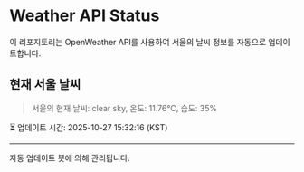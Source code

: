 
# Weather API Status

이 리포지토리는 OpenWeather API를 사용하여 서울의 날씨 정보를 자동으로 업데이트합니다.

## 현재 서울 날씨
> 서울의 현재 날씨: clear sky, 온도: 11.76°C, 습도: 35%

⏳ 업데이트 시간: 2025-10-27 15:32:16 (KST)

---
자동 업데이트 봇에 의해 관리됩니다.
